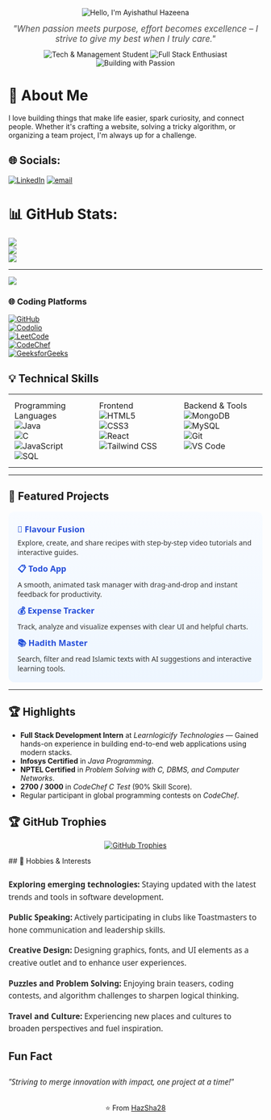 <!-- Header (centered) -->
<p align="center">
  <img src="https://capsule-render.vercel.app/api?type=venom&height=300&color=timeGradient&text=Hello,%20I'm%20Ayishathul%20Hazeena&fontColor=FFFFFF&fontSize=44&animation=twinkling&descAlignY=78&descAlign=76&descSize=20&textBg=false&strokeWidth=1&fontAlign=50&stroke=000000" alt="Hello, I'm Ayishathul Hazeena" />
</p>

<!-- Quote (centered) -->
<p align="center" style="font-style: italic; color: #4B4B4B; font-size: 1.05rem; max-width: 650px; margin: auto;">
  <i>"When passion meets purpose, effort becomes excellence – I strive to give my best when I truly care."</i>
</p>

<!-- Badges (centered) -->
<p align="center" style="margin-top: 12px;">
  <img src="https://img.shields.io/badge/Tech%20%26%20Management%20Student-36DEFF?style=for-the-badge&logo=github&logoColor=white" alt="Tech & Management Student" />
  <img src="https://img.shields.io/badge/Full%20Stack%20Enthusiast-36DEFF?style=for-the-badge&logo=react&logoColor=white" alt="Full Stack Enthusiast" />
  <img src="https://img.shields.io/badge/Building%20with%20Passion-36DEFF?style=for-the-badge&logo=code&logoColor=white" alt="Building with Passion" />
</p>

# 💫 About Me
I love building things that make life easier, spark curiosity, and connect people. Whether it's crafting a website, solving a tricky algorithm, or organizing a team project, I'm always up for a challenge.


## 🌐 Socials:
[![LinkedIn](https://img.shields.io/badge/LinkedIn-%230077B5.svg?logo=linkedin&logoColor=white)](https://linkedin.com/in/https://www.linkedin.com/in/hazeena-shahul-hameed-b01838292/) [![email](https://img.shields.io/badge/Email-D14836?logo=gmail&logoColor=white)](mailto:tohazsha@gmail.com) 
# 📊 GitHub Stats:
![](https://github-readme-stats.vercel.app/api?username=HazSha28&theme=holi&hide_border=false&include_all_commits=false&count_private=false)<br/>
![](https://nirzak-streak-stats.vercel.app/?user=HazSha28&theme=holi&hide_border=false)<br/>
![](https://github-readme-stats.vercel.app/api/top-langs/?username=HazSha28&theme=holi&hide_border=false&include_all_commits=false&count_private=false&layout=compact)

---
[![](https://visitcount.itsvg.in/api?id=HazSha28&icon=0&color=0)](https://visitcount.itsvg.in)

### 🌐 Coding Platforms

[![GitHub](https://img.shields.io/badge/GitHub-181717?style=flat&logo=github&logoColor=white)](https://github.com/HazSha28)  
[![Codolio](https://img.shields.io/badge/Codolio-1a1a1a?style=flat)](https://codolio.com/profile/Hazeena%20S)  
[![LeetCode](https://img.shields.io/badge/LeetCode-FFA116?logo=leetcode&logoColor=black&style=flat)](https://leetcode.com/u/HAZEENA/)  
[![CodeChef](https://img.shields.io/badge/CodeChef-5B4638?logo=codechef&logoColor=white&style=flat)](https://www.codechef.com/users/kit27csbs11)  
[![GeeksforGeeks](https://img.shields.io/badge/GeeksforGeeks-0F9D58?logo=geeksforgeeks&logoColor=white&style=flat)](https://www.geeksforgeeks.org/user/tohazzwgh/)

## 💡 Technical Skills

<table width="100%" style="max-width:700px; margin: 0; border-collapse: collapse; text-align: left;">
  <tr>
    <td valign="top" style="padding: 12px; width:33%;">
      Programming Languages<br/>
      <img src="https://img.shields.io/badge/Java-007396?style=for-the-badge&logo=java&logoColor=white" alt="Java" /><br/>
      <img src="https://img.shields.io/badge/C-00599C?style=for-the-badge&logo=c&logoColor=white" alt="C" /><br/>
      <img src="https://img.shields.io/badge/JavaScript-F7DF1E?style=for-the-badge&logo=javascript&logoColor=black" alt="JavaScript" /><br/>
      <img src="https://img.shields.io/badge/SQL-4479A1?style=for-the-badge&logo=mysql&logoColor=white" alt="SQL" />
    </td>
    <td valign="top" style="padding: 12px; width:33%;">
      Frontend<br/>
      <img src="https://img.shields.io/badge/HTML5-E34F26?style=for-the-badge&logo=html5&logoColor=white" alt="HTML5" /><br/>
      <img src="https://img.shields.io/badge/CSS3-1572B6?style=for-the-badge&logo=css3&logoColor=white" alt="CSS3" /><br/>
      <img src="https://img.shields.io/badge/React-20232A?style=for-the-badge&logo=react&logoColor=61DAFB" alt="React" /><br/>
      <img src="https://img.shields.io/badge/Tailwind_CSS-38B2AC?style=for-the-badge&logo=tailwind-css&logoColor=white" alt="Tailwind CSS" />
    </td>
    <td valign="top" style="padding: 12px; width:33%;">
      Backend & Tools<br/>
      <img src="https://img.shields.io/badge/MongoDB-4EA94B?style=for-the-badge&logo=mongodb&logoColor=white" alt="MongoDB" /><br/>
      <img src="https://img.shields.io/badge/MySQL-4479A1?style=for-the-badge&logo=mysql&logoColor=white" alt="MySQL" /><br/>
      <img src="https://img.shields.io/badge/Git-F05032?style=for-the-badge&logo=git&logoColor=white" alt="Git" /><br/>
      <img src="https://img.shields.io/badge/VS_Code-0078D4?style=for-the-badge&logo=visual-studio-code&logoColor=white" alt="VS Code" />
    </td>
  </tr>
</table>

---

## 🌟 Featured Projects

<div style="max-width: 720px; margin: 0; background: linear-gradient(180deg,#f8fbff,#eef6ff); padding: 18px; border-radius: 12px; font-family: 'Segoe UI', Tahoma, Geneva, Verdana, sans-serif; color: #2a2a2a;">
  <h3 style="margin: 6px 0; color:#1f4eda;">🚀 <a href="https://hazsha28.github.io/Flavour-Fusion/" style="color: #254eda; text-decoration:none; font-weight:700;">Flavour Fusion</a></h3>
  <p style="margin: 6px 0; color:#333;">Explore, create, and share recipes with step-by-step video tutorials and interactive guides.</p>

  <h3 style="margin: 12px 0 6px 0; color:#1f4eda;">📋 <a href="https://hazsha28.github.io/Todo-App/" style="color: #254eda; text-decoration:none; font-weight:700;">Todo App</a></h3>
  <p style="margin: 6px 0; color:#333;">A smooth, animated task manager with drag-and-drop and instant feedback for productivity.</p>

  <h3 style="margin: 12px 0 6px 0; color:#1f4eda;">💰 <a href="https://hazsha28.github.io/Expense-Tracker/" style="color: #254eda; text-decoration:none; font-weight:700;">Expense Tracker</a></h3>
  <p style="margin: 6px 0; color:#333;">Track, analyze and visualize expenses with clear UI and helpful charts.</p>

  <h3 style="margin: 12px 0 6px 0; color:#1f4eda;">📚 <a href="https://hadith-master.vercel.app/" style="color: #254eda; text-decoration:none; font-weight:700;">Hadith Master</a></h3>
  <p style="margin: 6px 0 0 0; color:#333;">Search, filter and read Islamic texts with AI suggestions and interactive learning tools.</p>
</div>

---

## 🏆 Highlights

- **Full Stack Development Intern** at *Learnlogicify Technologies* — Gained hands-on experience in building end-to-end web applications using modern stacks.  
- **Infosys Certified** in *Java Programming*.  
- **NPTEL Certified** in *Problem Solving with C, DBMS, and Computer Networks*.  
- **2700 / 3000** in *CodeChef C Test* (90% Skill Score).  
- Regular participant in global programming contests on *CodeChef*.
  
## 🏆 GitHub Trophies
<p align="center">
  <a href="https://github-profile-trophy.vercel.app/?username=Hazsha28&theme=juicyfresh">
    <img src="https://github-profile-trophy.vercel.app/?username=Hazsha28&theme=vue&no-frame=true&no-bg=true&margin-w=4" alt="GitHub Trophies" />
  </a>
</p>
## 🎯 Hobbies & Interests

<div style="max-width: 700px; margin: 26px 0; font-family: 'Segoe UI', Tahoma, Geneva, Verdana, sans-serif; color: #2a2a2a; font-size: 15.5px; line-height: 1.6;">
  <p><strong>Exploring emerging technologies:</strong> Staying updated with the latest trends and tools in software development.</p>
  <p><strong>Public Speaking:</strong> Actively participating in clubs like Toastmasters to hone communication and leadership skills.</p>
  <p><strong>Creative Design:</strong> Designing graphics, fonts, and UI elements as a creative outlet and to enhance user experiences.</p>
  <p><strong>Puzzles and Problem Solving:</strong> Enjoying brain teasers, coding contests, and algorithm challenges to sharpen logical thinking.</p>
  <p><strong>Travel and Culture:</strong> Experiencing new places and cultures to broaden perspectives and fuel inspiration.</p>
</div>

## Fun Fact
<p style="max-width: 700px; margin: 26px 0; font-family: 'Segoe UI', Tahoma, Geneva, Verdana, sans-serif; color: #2a2a2a; font-size: 15.5px; line-height: 1.6; text-align: left;">
  <i>"Striving to merge innovation with impact, one project at a time!"</i>
</p>

<!-- Centered footer -->
<p align="center" style="margin-top: 30px;">
  ⭐ From <a href="https://github.com/HazSha28">HazSha28</a>
</p>
